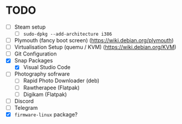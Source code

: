 # TODO

- [ ] Steam setup
  - [ ] `sudo-dpkg --add-architecture i386`
- [ ] Plymouth (fancy boot screen) (<https://wiki.debian.org/plymouth>)
- [ ] Virtualisation Setup (quemu / KVM) (<https://wiki.debian.org/KVM>)
- [ ] Git Configuration
- [x] Snap Packages
  - [x] Visual Studio Code
- [ ] Photography sofrware
  - [ ] Rapid Photo Downloader (deb)
  - [ ] Rawtherapee (Flatpak)
  - [ ] Digikam (Flatpak)
- [ ] Discord
- [ ] Telegram
- [x] `firmware-linux` package?
